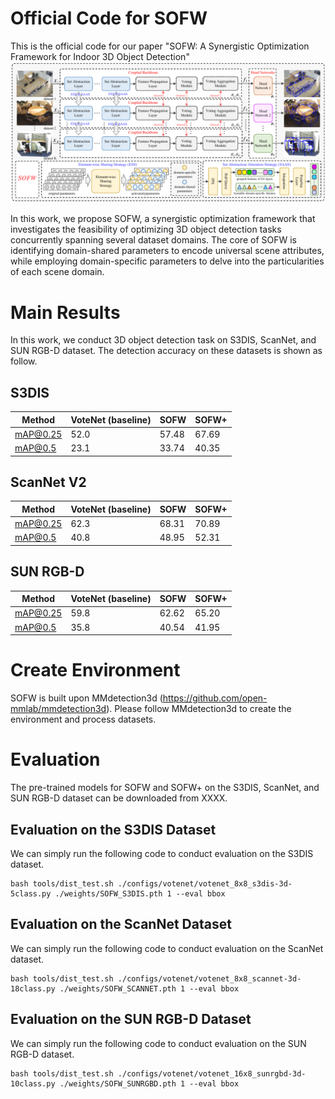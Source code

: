 # Official Code for SOFW
This is the official code for our paper "SOFW: A Synergistic Optimization Framework for Indoor 3D Object Detection"
![comparison](https://github.com/mooncake199809/SOFW/blob/main/docs/overall.png)

In this work, we propose SOFW, a synergistic optimization framework that investigates the feasibility of optimizing 3D object detection tasks concurrently spanning several dataset domains.
The core of SOFW is identifying domain-shared parameters to encode universal scene attributes, while employing domain-specific parameters to delve into the particularities of each scene domain. 


# Main Results
In this work, we conduct 3D object detection task on S3DIS, ScanNet, and SUN RGB-D dataset.
The detection accuracy on these datasets is shown as follow.

## S3DIS 
 Method       | VoteNet (baseline) |  SOFW  |  SOFW+  | 
--------------|--------------------|--------|---------|
 mAP@0.25     |         52.0       | 57.48  |  67.69  |
 mAP@0.5      |         23.1       | 33.74  |  40.35  |

## ScanNet V2
 Method       | VoteNet (baseline) |  SOFW  |  SOFW+  | 
--------------|--------------------|--------|---------|
 mAP@0.25     |         62.3       | 68.31  |  70.89  |
 mAP@0.5      |         40.8       | 48.95  |  52.31  |

 ## SUN RGB-D 
 Method       | VoteNet (baseline) |  SOFW  |  SOFW+  | 
--------------|--------------------|--------|---------|
 mAP@0.25     |         59.8       | 62.62  |  65.20  |
 mAP@0.5      |         35.8       | 40.54  |  41.95  |

# Create Environment
SOFW is built upon MMdetection3d (https://github.com/open-mmlab/mmdetection3d). Please follow MMdetection3d to create the environment and process datasets.

# Evaluation
The pre-trained models for SOFW and SOFW+ on the S3DIS, ScanNet, and SUN RGB-D dataset can be downloaded from XXXX.

## Evaluation on the S3DIS Dataset
We can simply run the following code to conduct evaluation on the S3DIS dataset.
```
bash tools/dist_test.sh ./configs/votenet/votenet_8x8_s3dis-3d-5class.py ./weights/SOFW_S3DIS.pth 1 --eval bbox
```

## Evaluation on the ScanNet Dataset
We can simply run the following code to conduct evaluation on the ScanNet dataset.
```
bash tools/dist_test.sh ./configs/votenet/votenet_8x8_scannet-3d-18class.py ./weights/SOFW_SCANNET.pth 1 --eval bbox
```

## Evaluation on the SUN RGB-D Dataset
We can simply run the following code to conduct evaluation on the SUN RGB-D dataset.
```
bash tools/dist_test.sh ./configs/votenet/votenet_16x8_sunrgbd-3d-10class.py ./weights/SOFW_SUNRGBD.pth 1 --eval bbox
```